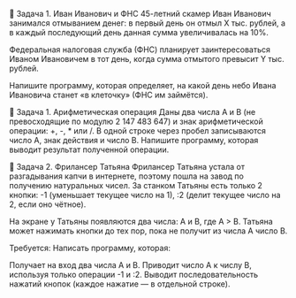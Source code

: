 🔹 Задача 1. Иван Иванович и ФНС
45-летний скамер Иван Иванович занимался отмыванием денег:
в первый день он отмыл X тыс. рублей, а в каждый последующий день данная сумма увеличивалась на 10%.

Федеральная налоговая служба (ФНС) планирует заинтересоваться Иваном Ивановичем в тот день, когда сумма отмытого превысит Y тыс. рублей.

Напишите программу, которая определяет, на какой день небо Ивана Ивановича станет «в клеточку» (ФНС им займётся).

🔹 Задача 1. Арифметическая операция
Даны два числа A и B (не превосходящие по модулю 2 147 483 647) и знак арифметической операции: +, -, * или /.
В одной строке через пробел записываются число A, знак действия и число B.
Напишите программу, которая выводит результат полученной операции.

🔹 Задача 2. Фрилансер Татьяна
Фрилансер Татьяна устала от разгадывания капчи в интернете, поэтому пошла на завод по получению натуральных чисел. За станком Татьяны есть только 2 кнопки: -1 (уменьшает текущее число на 1), :2 (делит текущее число на 2, если оно чётное).

На экране у Татьяны появляются два числа: A и B, где A > B. Татьяна может нажимать кнопки до тех пор, пока не получит из числа A число B.

Требуется: Написать программу, которая:

Получает на вход два числа A и B.
Приводит число A к числу B, используя только операции -1 и :2.
Выводит последовательность нажатий кнопок (каждое нажатие — в отдельной строке).
